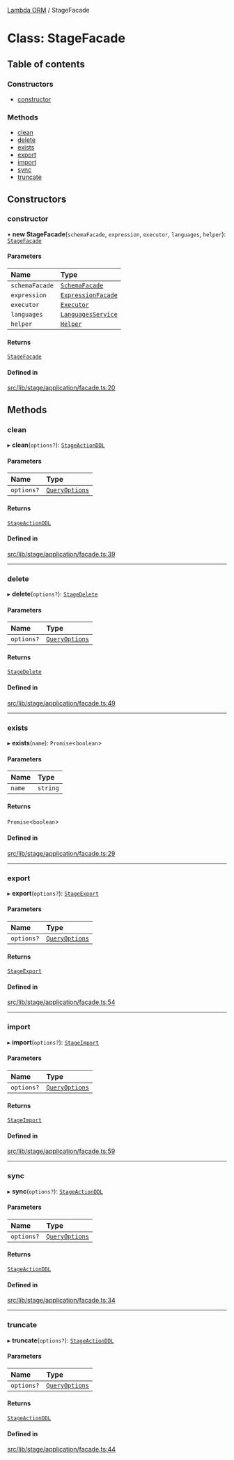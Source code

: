 [Lambda ORM](../README.md) / StageFacade

# Class: StageFacade

## Table of contents

### Constructors

- [constructor](StageFacade.md#constructor)

### Methods

- [clean](StageFacade.md#clean)
- [delete](StageFacade.md#delete)
- [exists](StageFacade.md#exists)
- [export](StageFacade.md#export)
- [import](StageFacade.md#import)
- [sync](StageFacade.md#sync)
- [truncate](StageFacade.md#truncate)

## Constructors

### constructor

• **new StageFacade**(`schemaFacade`, `expression`, `executor`, `languages`, `helper`): [`StageFacade`](StageFacade.md)

#### Parameters

| Name | Type |
| :------ | :------ |
| `schemaFacade` | [`SchemaFacade`](SchemaFacade.md) |
| `expression` | [`ExpressionFacade`](ExpressionFacade.md) |
| `executor` | [`Executor`](../interfaces/Executor.md) |
| `languages` | [`LanguagesService`](LanguagesService.md) |
| `helper` | [`Helper`](Helper.md) |

#### Returns

[`StageFacade`](StageFacade.md)

#### Defined in

[src/lib/stage/application/facade.ts:20](https://github.com/FlavioLionelRita/lambdaorm/blob/890273ad/src/lib/stage/application/facade.ts#L20)

## Methods

### clean

▸ **clean**(`options?`): [`StageActionDDL`](StageActionDDL.md)

#### Parameters

| Name | Type |
| :------ | :------ |
| `options?` | [`QueryOptions`](../interfaces/QueryOptions.md) |

#### Returns

[`StageActionDDL`](StageActionDDL.md)

#### Defined in

[src/lib/stage/application/facade.ts:39](https://github.com/FlavioLionelRita/lambdaorm/blob/890273ad/src/lib/stage/application/facade.ts#L39)

___

### delete

▸ **delete**(`options?`): [`StageDelete`](StageDelete.md)

#### Parameters

| Name | Type |
| :------ | :------ |
| `options?` | [`QueryOptions`](../interfaces/QueryOptions.md) |

#### Returns

[`StageDelete`](StageDelete.md)

#### Defined in

[src/lib/stage/application/facade.ts:49](https://github.com/FlavioLionelRita/lambdaorm/blob/890273ad/src/lib/stage/application/facade.ts#L49)

___

### exists

▸ **exists**(`name`): `Promise`\<`boolean`\>

#### Parameters

| Name | Type |
| :------ | :------ |
| `name` | `string` |

#### Returns

`Promise`\<`boolean`\>

#### Defined in

[src/lib/stage/application/facade.ts:29](https://github.com/FlavioLionelRita/lambdaorm/blob/890273ad/src/lib/stage/application/facade.ts#L29)

___

### export

▸ **export**(`options?`): [`StageExport`](StageExport.md)

#### Parameters

| Name | Type |
| :------ | :------ |
| `options?` | [`QueryOptions`](../interfaces/QueryOptions.md) |

#### Returns

[`StageExport`](StageExport.md)

#### Defined in

[src/lib/stage/application/facade.ts:54](https://github.com/FlavioLionelRita/lambdaorm/blob/890273ad/src/lib/stage/application/facade.ts#L54)

___

### import

▸ **import**(`options?`): [`StageImport`](StageImport.md)

#### Parameters

| Name | Type |
| :------ | :------ |
| `options?` | [`QueryOptions`](../interfaces/QueryOptions.md) |

#### Returns

[`StageImport`](StageImport.md)

#### Defined in

[src/lib/stage/application/facade.ts:59](https://github.com/FlavioLionelRita/lambdaorm/blob/890273ad/src/lib/stage/application/facade.ts#L59)

___

### sync

▸ **sync**(`options?`): [`StageActionDDL`](StageActionDDL.md)

#### Parameters

| Name | Type |
| :------ | :------ |
| `options?` | [`QueryOptions`](../interfaces/QueryOptions.md) |

#### Returns

[`StageActionDDL`](StageActionDDL.md)

#### Defined in

[src/lib/stage/application/facade.ts:34](https://github.com/FlavioLionelRita/lambdaorm/blob/890273ad/src/lib/stage/application/facade.ts#L34)

___

### truncate

▸ **truncate**(`options?`): [`StageActionDDL`](StageActionDDL.md)

#### Parameters

| Name | Type |
| :------ | :------ |
| `options?` | [`QueryOptions`](../interfaces/QueryOptions.md) |

#### Returns

[`StageActionDDL`](StageActionDDL.md)

#### Defined in

[src/lib/stage/application/facade.ts:44](https://github.com/FlavioLionelRita/lambdaorm/blob/890273ad/src/lib/stage/application/facade.ts#L44)

